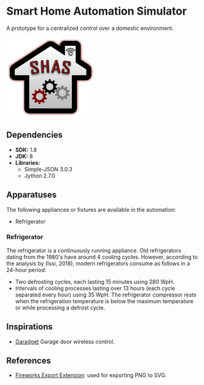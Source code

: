 # Smart Home Automation Simulator
A prototype for a centralized control over a domestic environment.

![Smart Home Automation Simulator](res/Logo.png)

## Dependencies
 - **SDK:** 1.8
 - **JDK:** 8
 - **Libraries:**
   - Simple-JSON 3.0.3
   - Jython 2.7.0

## Apparatuses
The following appliances or fixtures are available in the automation:
 - Refrigerator

### Refrigerator
The refrigerator is a continuously running appliance. Old refrigerators dating from the 1980's have around 4 cooling cycles. However, according to the analysis by (Issi, 2018), modern refrigerators consume as follows in a 24-hour period:
 - Two defrosting cycles, each lasting 15 minutes using 280 WpH.
 - Intervals of cooling processes lasting over 13 hours (each cycle separated every hour) using 35 WpH.
The refrigerator compressor rests when the refrigeration temperature is below the maximum temperature or while processing a defrost cycle.

## Inspirations
 - [Garadget](https://www.garadget.com/) Garage door wireless control.

## References
 - [Fireworks Export Extension](http://fireworks.abeall.com/extensions/commands/Export/): used for exporting PNG to SVG.